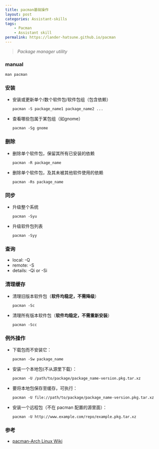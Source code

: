 ```yaml
---
title: pacman基础操作
layout: post
categories: Assistant-skills
tags:
    - Pacman
    - Assistant skill
permalink: https://lander-hatsune.github.io/pacman
---
```


> _Package manager utility_ 
<!-- more -->

### manual ###

``` shell
man pacman
```

### 安装 ###

- 安装或更新单个/数个软件包/软件包组（包含依赖）
    ``` shell
    pacman -S package_name1 package_name2 ...
    ```

- 查看哪些包属于某包组（如gnome）
    ``` shell
    pacman -Sg gnome
    ```

### 删除 ###
- 删除单个软件包，保留其所有已安装的依赖
    ``` shell
    pacman -R package_name
    ```

- 删除单个软件包，及其未被其他软件使用的依赖
    ``` shell
    pacman -Rs package_name
    ```

### 同步 ###
- 升级整个系统
    ``` shell
    pacman -Syu
    ```
- 升级软件包列表
    ``` shell
    pacman -Syy
    ```

### 查询 ###
- local: -Q
- remote: -S
- details: -Qi or -Si

### 清理缓存 ###

- 清理旧版本软件包（**软件均稳定，不需降级**）

    ``` shell
    pacman -Sc
    ```

- 清理所有版本软件包（**软件均稳定，不需重新安装**）

    ``` shell
    pacman -Scc
    ```

### 例外操作 ###

- 下载包而不安装它：

    ``` shell
    pacman -Sw package_name
    ```

- 安装一个本地包(不从源里下载）：

    ``` shell
    pacman -U /path/to/package/package_name-version.pkg.tar.xz
    ```

- 要将本地包保存至缓存，可执行：

    ``` shell
    pacman -U file://path/to/package/package_name-version.pkg.tar.xz
    ```

- 安装一个远程包（不在 pacman 配置的源里面）：

    ``` shell
    pacman -U http://www.example.com/repo/example.pkg.tar.xz
    ```

### 参考 ###
- [pacman-Arch Linux Wiki](https://wiki.archlinux.org/index.php/Pacman_(%E7%AE%80%E4%BD%93%E4%B8%AD%E6%96%87))

